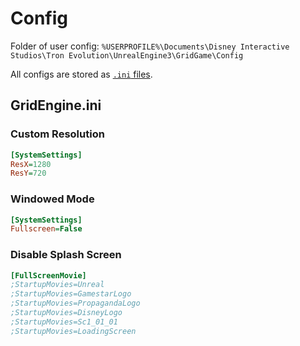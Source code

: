# Config

Folder of user config: `%USERPROFILE%\Documents\Disney Interactive Studios\Tron Evolution\UnrealEngine3\GridGame\Config`

All configs are stored as [`.ini` files](https://en.wikipedia.org/wiki/INI_file).

## GridEngine.ini

### Custom Resolution

```ini
[SystemSettings]
ResX=1280
ResY=720
```

### Windowed Mode

```ini
[SystemSettings]
Fullscreen=False
```

### Disable Splash Screen

```ini
[FullScreenMovie]
;StartupMovies=Unreal
;StartupMovies=GamestarLogo
;StartupMovies=PropagandaLogo
;StartupMovies=DisneyLogo
;StartupMovies=Sc1_01_01
;StartupMovies=LoadingScreen
```
